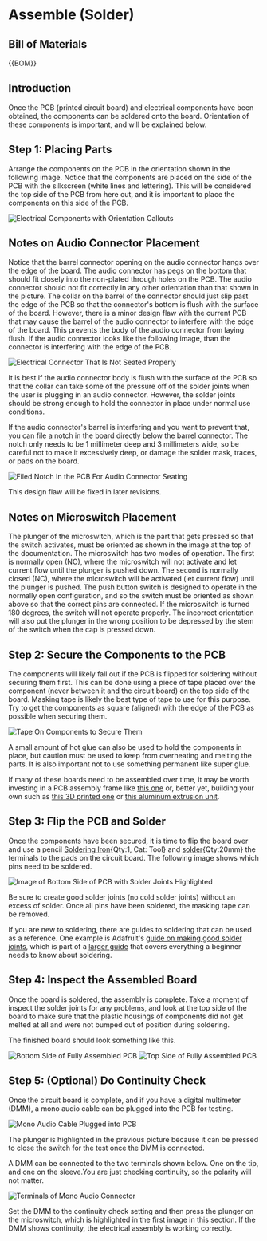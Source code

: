 [Soldering Iron]:Tools.yaml#SolderingIron
[solder]:Parts.yaml#Solder
# Assemble (Solder)

## Bill of Materials

{{BOM}}

## Introduction

Once the PCB (printed circuit board) and electrical components have been obtained, the components can be soldered onto the board. Orientation of these components is important, and will be explained below.

## Step 1: Placing Parts

Arrange the components on the PCB in the orientation shown in the following image. Notice that the components are placed on the side of the PCB with the silkscreen (white lines and lettering). This will be considered the top side of the PCB from here out, and it is important to place the components on this side of the PCB.

![Electrical Components with Orientation Callouts](../images/electrical_component_orientation.jpg)

## Notes on Audio Connector Placement

Notice that the barrel connector opening on the audio connector hangs over the edge of the board. The audio connector has pegs on the bottom that should fit closely into the non-plated through holes on the PCB. The audio connector should not fit correctly in any other orientation than that shown in the picture. The collar on the barrel of the connector should just slip past the edge of the PCB so that the connector's bottom is flush with the surface of the board. However, there is a minor design flaw with the current PCB that may cause the barrel of the audio connector to interfere with the edge of the board. This prevents the body of the audio connector from laying flush. If the audio connector looks like the following image, than the connector is interfering with the edge of the PCB.

![Electrical Connector That Is Not Seated Properly](../images/electrical_gap_between_audio_connector_and_board.jpg)

It is best if the audio connector body is flush with the surface of the PCB so that the collar can take some of the pressure off of the solder joints when the user is plugging in an audio connector. However, the solder joints should be strong enough to hold the connector in place under normal use conditions.

If the audio connector's barrel is interfering and you want to prevent that, you can file a notch in the board directly below the barrel connector. The notch only needs to be 1 millimeter deep and 3 millimeters wide, so be careful not to make it excessively deep, or damage the solder mask, traces, or pads on the board.

![Filed Notch In the PCB For Audio Connector Seating](../images/electrical_notch_in_PCB_for_audio_connector.jpg)

This design flaw will be fixed in later revisions.

## Notes on Microswitch Placement

The plunger of the microswitch, which is the part that gets pressed so that the switch activates, must be oriented as shown in the image at the top of the documentation. The microswitch has two modes of operation. The first is normally open (NO), where the microswitch will not activate and let current flow until the plunger is pushed down. The second is normally closed (NC), where the microswitch will be activated (let current flow) until the plunger is pushed. The push button switch is designed to operate in the normally open configuration, and so the switch must be oriented as shown above so that the correct pins are connected. If the microswitch is turned 180 degrees, the switch will not operate properly. The incorrect orientation will also put the plunger in the wrong position to be depressed by the stem of the switch when the cap is pressed down.

## Step 2: Secure the Components to the PCB

The components will likely fall out if the PCB is flipped for soldering without securing them first. This can be done using a piece of tape placed over the component (never between it and the circuit board) on the top side of the board. Masking tape is likely the best type of tape to use for this purpose. Try to get the components as square (aligned) with the edge of the PCB as possible when securing them.

![Tape On Components to Secure Them](../images/electrical_components_secured_with_tape.jpg)

A small amount of hot glue can also be used to hold the components in place, but caution must be used to keep from overheating and melting the parts. It is also important not to use something permanent like super glue.

If many of these boards need to be assembled over time, it may be worth investing in a PCB assembly frame like [this one](http://www.fortex.co.uk/product/pcb-assembly-jig-pcsa1/) or, better yet, building your own such as [this 3D printed one](https://www.printables.com/model/154975-circuit-board-assembly-holder) or [this aluminum extrusion unit](https://www.nutsvolts.com/magazine/article/september2011_Collier).

## Step 3: Flip the PCB and Solder

Once the components have been secured, it is time to flip the board over and use a pencil [Soldering Iron]{Qty:1, Cat: Tool} and [solder]{Qty:20mm} the terminals to the pads on the circuit board. The following image shows which pins need to be soldered.

![Image of Bottom Side of PCB with Solder Joints Highlighted](../images/electrical_pins_to_solder.jpg)

Be sure to create good solder joints (no cold solder joints) without an excess of solder. Once all pins have been soldered, the masking tape can be removed.

If you are new to soldering, there are guides to soldering that can be used as a reference. One example is Adafruit's [guide on making good solder joints](https://learn.adafruit.com/adafruit-guide-excellent-soldering/making-a-good-solder-joint), which is part of a [larger guide](https://learn.adafruit.com/adafruit-guide-excellent-soldering) that covers everything a beginner needs to know about soldering.

## Step 4: Inspect the Assembled Board

Once the board is soldered, the assembly is complete. Take a moment of inspect the solder joints for any problems, and look at the top side of the board to make sure that the plastic housings of components did not get melted at all and were not bumped out of position during soldering.

The finished board should look something like this.

![Bottom Side of Fully Assembled PCB](../images/electrical_assembled_board_bottom_side.jpg)
![Top Side of Fully Assembled PCB](../images/electrical_assembled_board_top_side.jpg)

## Step 5: (Optional) Do Continuity Check

Once the circuit board is complete, and if you have a digital multimeter (DMM), a mono audio cable can be plugged into the PCB for testing.

![Mono Audio Cable Plugged into PCB](../images/electrical_mono_audio_cable_plugged_in.jpg)

The plunger is highlighted in the previous picture because it can be pressed to close the switch for the test once the DMM is connected.

A DMM can be connected to the two terminals shown below. One on the tip, and one on the sleeve.You are just checking continuity, so the polarity will not matter.

![Terminals of Mono Audio Connector](../images/electrical_terminals_of_mono_audio_connector.jpg)

Set the DMM to the continuity check setting and then press the plunger on the microswitch, which is highlighted in the first image in this section. If the DMM shows continuity, the electrical assembly is working correctly.
